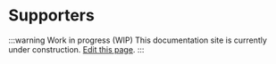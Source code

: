 # Supporters

:::warning Work in progress (WIP)
This documentation site is currently under construction. [Edit this page](https://github.com/ZeusLN/zeus-docs/blob/main/docs/supporters.md).
:::
